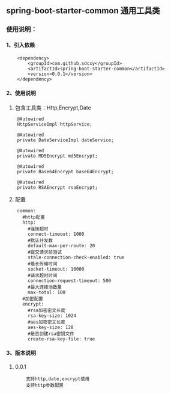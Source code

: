##    spring-boot-starter-common 通用工具类

###  使用说明：

####    1、引入依赖
```
    <dependency>
        <groupId>com.github.sdcxy</groupId>
        <artifactId>spring-boot-starter-common</artifactId>
        <version>0.0.1</version>
    </dependency>
```

####    2、使用说明
1.  包含工具类：Http,Encrypt,Date
```
    @Autowired
    HttpServiceImpl httpService;
   
    @Autowired
    private DateServiceImpl dateService;
    
    @Autowired
    private MD5Encrypt md5Encrypt;

    @Autowired
    private Base64Encrypt base64Encrypt;

    @Autowired
    private RSAEncrypt rsaEncrypt;
```
2.  配置
```
    common:
      #http配置
      http:
        #连接超时
        connect-timeout: 1000
        #默认并发数
        default-max-per-route: 20
        #提交请求前测试
        stale-connection-check-enabled: true
        #最长传输时间
        socket-timeout: 10000
        #请求超时时间
        connection-request-timeout: 500
        #最大连接池数量
        max-total: 100
      #加密配置
      encrypt:
        #rsa加密密文长度
        rsa-key-size: 1024
        #aes加密密文长度
        aes-key-size: 128
        #是否创建rsa密钥文件
        create-rsa-key-file: true
```

####    3、版本说明
1.  0.0.1
    ```
        支持http,date,encrypt使用
        支持http参数配置   
    ```